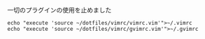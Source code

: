 一切のプラグインの使用を止めました

```
echo "execute 'source ~/dotfiles/vimrc/vimrc.vim'">~/.vimrc
echo "execute 'source ~/dotfiles/vimrc/gvimrc.vim'">~/.gvimrc
```
